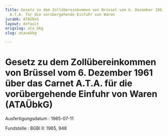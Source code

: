 ```yaml
---
Title: Gesetz zu dem Zollübereinkommen von Brüssel vom 6. Dezember 1961 über das Carnet
  A.T.A. für die vorübergehende Einfuhr von Waren
jurabk: ATAÜbkG
layout: default
origslug: ata_bkg
slug: atauebkg

---
```


# Gesetz zu dem Zollübereinkommen von Brüssel vom 6. Dezember 1961 über das Carnet A.T.A. für die vorübergehende Einfuhr von Waren (ATAÜbkG)

Ausfertigungsdatum
:   1965-07-11

Fundstelle
:   BGBl II: 1965, 948

